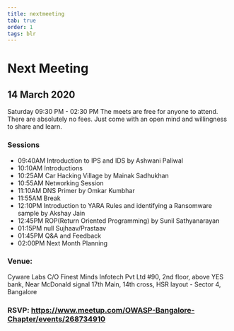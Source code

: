 ```yaml
---
title: nextmeeting
tab: true
order: 1
tags: blr
---
```


# **Next Meeting**

## 14 March 2020

Saturday 09:30 PM - 02:30 PM The meets are free for anyone to attend.
There are absolutely no fees. Just come with an open mind and
willingness to share and learn.


### **Sessions**

* 09:40AM Introduction to IPS and IDS by Ashwani Paliwal
* 10:10AM Introductions
* 10:25AM Car Hacking Village by Mainak Sadhukhan
* 10:55AM Networking Session
* 11:10AM DNS Primer by Omkar Kumbhar
* 11:55AM Break
* 12:10PM Introduction to YARA Rules and identifying a Ransomware sample by Akshay Jain
* 12:45PM ROP(Return Oriented Programming) by Sunil Sathyanarayan
* 01:15PM null Sujhaav/Prastaav
* 01:45PM Q&A and Feedback
* 02:00PM Next Month Planning

### **Venue:**

Cyware Labs
C/O Finest Minds Infotech Pvt Ltd
#90, 2nd floor, above YES bank,
Near McDonald signal
17th Main, 14th cross,
HSR layout - Sector 4, Bangalore

### RSVP: https://www.meetup.com/OWASP-Bangalore-Chapter/events/268734910